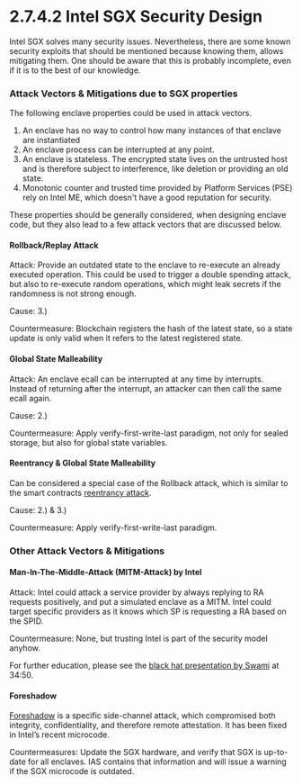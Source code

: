 # 2.7.4.2 Intel SGX Security Design

Intel SGX solves many security issues. Nevertheless, there are some known security exploits that should be mentioned because knowing them, allows mitigating them. One should be aware that this is probably incomplete, even if it is to the best of our knowledge.

### **Attack Vectors & Mitigations due to SGX properties**

The following enclave properties could be used in attack vectors.

1. An enclave has no way to control how many instances of that enclave are instantiated
2. An enclave process can be interrupted at any point.
3. An enclave is stateless. The encrypted state lives on the untrusted host and is therefore subject to interference, like deletion or providing an old state.
4. Monotonic counter and trusted time provided by Platform Services (PSE) rely on Intel ME, which doesn't have a good reputation for security.

These properties should be generally considered, when designing enclave code, but they also lead to a few attack vectors that are discussed below.

#### **Rollback/Replay Attack**

Attack: Provide an outdated state to the enclave to re-execute an already executed operation. This could be used to trigger a double spending attack, but also to re-execute random operations, which might leak secrets if the randomness is not strong enough.

Cause: 3.)

Countermeasure: Blockchain registers the hash of the latest state, so a state update is only valid when it refers to the latest registered state.

#### **Global State Malleability**

Attack: An enclave ecall can be interrupted at any time by interrupts. Instead of returning after the interrupt, an attacker can then call the same ecall again.

Cause: 2.)

Countermeasure: Apply verify-first-write-last paradigm, not only for sealed storage, but also for global state variables.

#### **Reentrancy & Global State Malleability**

Can be considered a special case of the Rollback attack, which is similar to the smart contracts [reentrancy attack](https://medium.com/@gus\_tavo\_guim/reentrancy-attack-on-smart-contracts-how-to-identify-the-exploitable-and-an-example-of-an-attack-4470a2d8dfe4).

Cause: 2.) & 3.)

Countermeasure: Apply verify-first-write-last paradigm.



### **Other Attack Vectors & Mitigations**

#### **Man-In-The-Middle-Attack (MITM-Attack) by Intel**

Attack: Intel could attack a service provider by always replying to RA requests positively, and put a simulated enclave as a MITM. Intel could target specific providers as it knows which SP is requesting a RA based on the SPID.

Countermeasure: None, but trusting Intel is part of the security model anyhow.

For further education, please see the [black hat presentation by Swami](https://youtu.be/0ZxBO3vLB-A) at 34:50.

#### **Foreshadow**

[Foreshadow](https://en.wikipedia.org/wiki/Foreshadow) is a specific side-channel attack, which compromised both integrity, confidentiality, and therefore remote attestation. It has been fixed in Intel’s recent microcode.

Countermeasures: Update the SGX hardware, and verify that SGX is up-to-date for all enclaves. IAS contains that information and will issue a warning if the SGX microcode is outdated.
